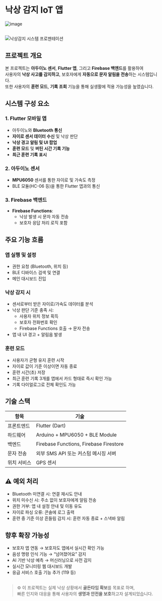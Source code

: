 # 낙상 감지 IoT 앱

![image](https://github.com/user-attachments/assets/1f7d4aee-9461-49de-ad8d-e90c74471424)

##

![낙상감지 시스템 프로젠테이션](https://www.canva.com/design/DAGo_TxTQ6U/zSMIZubTSzdvACtbEECz5w/view?utm_content=DAGo_TxTQ6U&utm_campaign=designshare&utm_medium=link2&utm_source=uniquelinks&utlId=hfe9a242975)

##

## 프로젝트 개요

본 프로젝트는 **아두이노 센서**, **Flutter 앱**, 그리고 **Firebase 백엔드**를 활용하여  
사용자의 **낙상 사고를 감지하고**, 보호자에게 **자동으로 문자 알림을 전송**하는 시스템입니다.  
또한 사용자의 **훈련 모드**, **기록 조회** 기능을 통해 실생활에 적용 가능성을 높였습니다.

##

## 시스템 구성 요소

### 1. Flutter 모바일 앱
- 아두이노와 **Bluetooth 통신**
- **자이로 센서 데이터 수신** 및 낙상 판단
- **낙상 경고 알림 및 UI 팝업**
- **훈련 모드** 및 **버틴 시간 기록 기능**
- **최근 훈련 기록 표시**

### 2. 아두이노 센서
- **MPU6050** 센서를 통한 자이로 및 가속도 측정
- BLE 모듈(HC-06 등)을 통한 Flutter 앱과의 통신

### 3. Firebase 백엔드
- **Firebase Functions**:
  - 낙상 발생 시 문자 자동 전송
  - 보호자 응답 처리 로직 포함

##

## 주요 기능 흐름

### 앱 실행 및 설정
- 권한 요청 (Bluetooth, 위치 등)
- BLE 디바이스 검색 및 연결
- 메인 대시보드 진입

### 낙상 감지 시
- 센서로부터 받은 자이로/가속도 데이터를 분석
- 낙상 판단 기준 충족 시:
  - 사용자 위치 정보 획득
  - 보호자 전화번호 확인
  - Firebase Functions 호출 → 문자 전송
- 앱 내 UI 경고 + 알림음 발생

### 훈련 모드
- 사용자가 균형 유지 훈련 시작
- 자이로 값이 기준 이상이면 자동 종료
- 훈련 시간(초) 저장
- 최근 훈련 기록 3개를 앱에서 카드 형태로 즉시 확인 가능
- 기록 다이얼로그로 전체 확인도 가능

##

## 기술 스택

| 항목         | 기술                                  |
|--------------|----------------------------------------|
| 프론트엔드   | Flutter (Dart)                        |
| 하드웨어     | Arduino + MPU6050 + BLE Module        |
| 백엔드       | Firebase Functions, Firebase Firestore |
| 문자 전송    | 외부 SMS API 또는 커스텀 메시징 서버 |
| 위치 서비스 | GPS 센서               |

##

## ⚠️ 예외 처리

- Bluetooth 미연결 시: 연결 재시도 안내
- 위치 미수신 시: 주소 없이 보호자에게 알림 전송
- 권한 거부: 앱 내 설정 안내 및 이동 유도
- 자이로 파싱 오류: 콘솔에 로그 출력
- 훈련 중 기준 이상 흔들림 감지 시: 훈련 자동 종료 + 스낵바 알림

##

## 향후 확장 가능성

- 보호자 앱 연동 → 보호자도 앱에서 실시간 확인 가능
- 음성 명령 인식 기능 → “넘어졌어요” 감지
- AI 기반 낙상 예측 → 머신러닝으로 사전 감지
- 실시간 모니터링 웹 대시보드 개발
- 응급 서비스 호출 기능 추가 (119 등)

##

> ⚙️ 이 프로젝트는 실제 낙상 상황에서 **골든타임 확보**를 목표로 하며,  
> 빠른 인지와 대응을 통해 사용자의 **생명과 안전을 보호**하고자 설계되었습니다.
